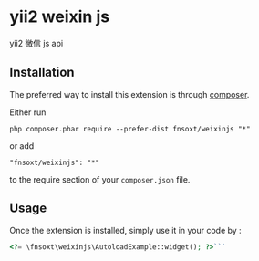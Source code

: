 yii2 weixin js
=========
yii2 微信 js api

Installation
------------

The preferred way to install this extension is through [composer](http://getcomposer.org/download/).

Either run

```
php composer.phar require --prefer-dist fnsoxt/weixinjs "*"
```

or add

```
"fnsoxt/weixinjs": "*"
```

to the require section of your `composer.json` file.


Usage
-----

Once the extension is installed, simply use it in your code by  :

```php
<?= \fnsoxt\weixinjs\AutoloadExample::widget(); ?>```
